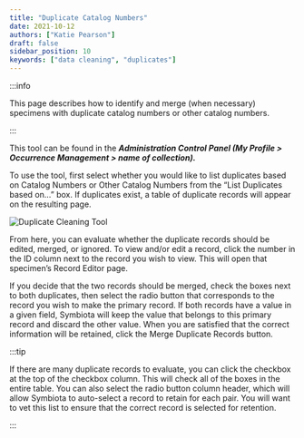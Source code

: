 ```yaml
---
title: "Duplicate Catalog Numbers"
date: 2021-10-12
authors: ["Katie Pearson"]
draft: false
sidebar_position: 10
keywords: ["data cleaning", "duplicates"]
---
```


:::info

This page describes how to identify and merge (when necessary) specimens with duplicate catalog numbers or other catalog numbers.

:::

This tool can be found in the **_Administration Control Panel (My Profile > Occurrence Management > name of collection)._**

To use the tool, first select whether you would like to list duplicates based on Catalog Numbers or Other Catalog Numbers from the “List Duplicates based on...” box. If duplicates exist, a table of duplicate records will appear on the resulting page.

![Duplicate Cleaning Tool](/img/dupecatnums.png)

From here, you can evaluate whether the duplicate records should be edited, merged, or ignored. To view and/or edit a record, click the number in the ID column next to the record you wish to view. This will open that specimen’s Record Editor page.

If you decide that the two records should be merged, check the boxes next to both duplicates, then select the radio button that corresponds to the record you wish to make the primary record. If both records have a value in a given field, Symbiota will keep the value that belongs to this primary record and discard the other value. When you are satisfied that the correct information will be retained, click the Merge Duplicate Records button.

:::tip

If there are many duplicate records to evaluate, you can click the checkbox at the top of the checkbox column. This will check all of the boxes in the entire table. You can also select the radio button column header, which will allow Symbiota to auto-select a record to retain for each pair. You will want to vet this list to ensure that the correct record is selected for retention.

:::
